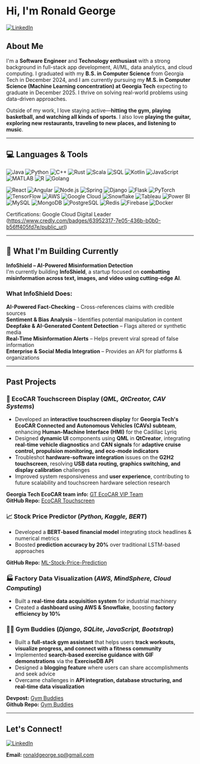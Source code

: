 # Hi, I'm Ronald George  

[![LinkedIn](https://img.shields.io/badge/LinkedIn-ronxldg-blue?logo=linkedin)](https://www.linkedin.com/in/ronxldg/)

## About Me  

I'm a **Software Engineer** and **Technology enthusiast** with a strong background in full-stack app development, AI/ML, data analytics, and cloud computing. I graduated with my **B.S. in Computer Science** from Georgia Tech in December 2024, and I am currently pursuing my **M.S. in Computer Science (Machine Learning concentration) at Georgia Tech** expecting to graduate in December 2025. I thrive on solving real-world problems using data-driven approaches.

Outside of my work, I love staying active—**hitting the gym, playing basketball, and watching all kinds of sports**. I also love **playing the guitar, exploring new restaurants, traveling to new places, and listening to music**.  

---

## 💻 Languages & Tools

![Java](https://img.shields.io/badge/Java-007396?logo=java) ![Python](https://img.shields.io/badge/Python-3776AB?logo=python) ![C++](https://img.shields.io/badge/C%2B%2B-00599C?logo=c%2B%2B) ![Rust](https://img.shields.io/badge/Rust-000000?logo=rust) ![Scala](https://img.shields.io/badge/Scala-DC322F?logo=scala) ![SQL](https://img.shields.io/badge/SQL-4479A1?logo=mysql) ![Kotlin](https://img.shields.io/badge/Kotlin-7F52FF?logo=kotlin) ![JavaScript](https://img.shields.io/badge/JavaScript-F7DF1E?logo=javascript) ![MATLAB](https://img.shields.io/badge/MATLAB-0076A8?logo=matlab) ![R](https://img.shields.io/badge/R-276DC3?logo=r) ![Golang](https://img.shields.io/badge/Golang-00ADD8?logo=go)

![React](https://img.shields.io/badge/React-61DAFB?logo=react) ![Angular](https://img.shields.io/badge/Angular-E23237?logo=angular) ![Node.js](https://img.shields.io/badge/Node.js-339933?logo=node.js) ![Spring](https://img.shields.io/badge/Spring-6DB33F?logo=spring) ![Django](https://img.shields.io/badge/Django-092D1F?logo=django) ![Flask](https://img.shields.io/badge/Flask-000000?logo=flask) ![PyTorch](https://img.shields.io/badge/PyTorch-EE4C2C?logo=pytorch) ![TensorFlow](https://img.shields.io/badge/TensorFlow-FF6F00?logo=tensorflow) ![AWS](https://img.shields.io/badge/AWS-232F3E?logo=amazon-aws) ![Google Cloud](https://img.shields.io/badge/Google%20Cloud-4285F4?logo=google-cloud) ![Snowflake](https://img.shields.io/badge/Snowflake-00B0FF?logo=snowflake) ![Tableau](https://img.shields.io/badge/Tableau-E97627?logo=tableau) ![Power BI](https://img.shields.io/badge/Power%20BI-F2C811?logo=powerbi)
![MySQL](https://img.shields.io/badge/MySQL-4479A1?logo=mysql) ![MongoDB](https://img.shields.io/badge/MongoDB-47A248?logo=mongodb) ![PostgreSQL](https://img.shields.io/badge/PostgreSQL-336791?logo=postgresql) ![Redis](https://img.shields.io/badge/Redis-DC382D?logo=redis) ![Firebase](https://img.shields.io/badge/Firebase-FFCA28?logo=firebase) ![Docker](https://img.shields.io/badge/Docker-2496ED?logo=docker)

Certifications: Google Cloud Digital Leader (https://www.credly.com/badges/63952317-7e05-436b-b0b0-b56ff405fd7e/public_url)

---

## 🚀 What I'm Building Currently  

**InfoShield – AI-Powered Misinformation Detection**  
I'm currently building **InfoShield**, a startup focused on **combatting misinformation across text, images, and video using cutting-edge AI**.  

### What InfoShield Does:  
**AI-Powered Fact-Checking** – Cross-references claims with credible sources  
**Sentiment & Bias Analysis** – Identifies potential manipulation in content  
**Deepfake & AI-Generated Content Detection** – Flags altered or synthetic media  
**Real-Time Misinformation Alerts** – Helps prevent viral spread of false information  
**Enterprise & Social Media Integration** – Provides an API for platforms & organizations  

---

## Past Projects  

### 🚗 EcoCAR Touchscreen Display (*QML, QtCreator, CAV Systems*)
- Developed an **interactive touchscreen display** for **Georgia Tech's EcoCAR Connected and Autonomous Vehicles (CAVs) subteam**, enhancing **Human-Machine Interface (HMI)** for the Cadillac Lyriq
- Designed **dynamic UI** components using **QML** in **QtCreator**, integrating **real-time vehicle diagnostics** and **CAN signals** for **adaptive cruise control, propulsion monitoring, and eco-mode indicators**
- Troubleshot **hardware-software integration** issues on the **G2H2 touchscreen**, resolving **USB data routing, graphics switching, and display calibration** challenges
- Improved system responsiveness and **user experience**, contributing to future scalability and touchscreen hardware selection research

**Georgia Tech EcoCAR team info:** [GT EcoCAR VIP Team](https://vip.gatech.edu/teams/vpu)   
**GitHub Repo:** [EcoCAR Touchscreen](https://github.com/ronxldg/EcoCAR-Touchscreen)  

### 📈 **Stock Price Predictor** (*Python, Kaggle, BERT*)  
- Developed a **BERT-based financial model** integrating stock headlines & numerical metrics  
- Boosted **prediction accuracy by 20%** over traditional LSTM-based approaches

**GitHub Repo:** [ML-Stock-Price-Prediction](https://github.com/ronxldg/ML-Stock-Price-Prediction)  

### 🏭 **Factory Data Visualization** (*AWS, MindSphere, Cloud Computing*)  
- Built a **real-time data acquisition system** for industrial machinery  
- Created a **dashboard using AWS & Snowflake**, boosting **factory efficiency by 10%**

### 🏋️‍♂️ **Gym Buddies** (*Django, SQLite, JavaScript, Bootstrap*)  
- Built a **full-stack gym assistant** that helps users **track workouts, visualize progress, and connect with a fitness community**  
- Implemented **search-based exercise guidance with GIF demonstrations** via the **ExerciseDB API**  
- Designed a **blogging feature** where users can share accomplishments and seek advice  
- Overcame challenges in **API integration, database structuring, and real-time data visualization**  

**Devpost:** [Gym Buddies](https://devpost.com/software/gym-buddies)  
**Github Repo:** [Gym Buddies](https://github.com/ronxldg/GymBuddies)  

---

## Let's Connect!  

[![LinkedIn](https://img.shields.io/badge/LinkedIn-ronxldg-blue?logo=linkedin)](https://www.linkedin.com/in/ronxldg/)

**Email:** [ronaldgeorge.sp@gmail.com](mailto:ronaldgeorge.sp@gmail.com)
